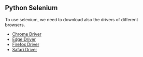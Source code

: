 ## Python Selenium

To use selenium, we need to download also the drivers 
of different browsers.

- [Chrome Driver](https://sites.google.com/a/chromium.org/chromedriver/downloads)
- [Edge Driver](https://developer.microsoft.com/en-us/microsoft-edge/tools/webdriver/)
- [Firefox Driver](https://github.com/mozilla/geckodriver/releases)
- [Safari Driver](https://webkit.org/blog/6900/webdriver-support-in-safari-10/)